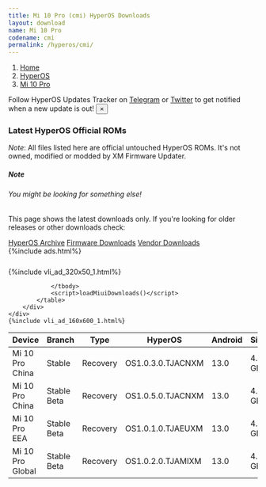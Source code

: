 ```yaml
---
title: Mi 10 Pro (cmi) HyperOS Downloads
layout: download
name: Mi 10 Pro
codename: cmi
permalink: /hyperos/cmi/
---
```

<nav aria-label="breadcrumb">
    <ol class="breadcrumb">
        <li class="breadcrumb-item"><a href="/">Home</a></li>
        <li class="breadcrumb-item"><a href="/hyperos/">HyperOS</a></li>
        <li class="breadcrumb-item active" aria-current="page"><a href="/hyperos/cmi/">Mi 10 Pro</a></li>
    </ol>
</nav>
<div class="alert alert-primary alert-dismissible fade show" role="alert">
    Follow HyperOS Updates Tracker on <a href="https://t.me/MIUIUpdatesTracker" class="alert-link">Telegram</a>
     or <a href="https://twitter.com/MiFwUpdater" class="alert-link">Twitter</a> to get notified when a new update is out!
    <button type="button" class="close" data-dismiss="alert" aria-label="Close">
        <span aria-hidden="true">&times;</span>
    </button>
</div>

### Latest HyperOS Official ROMs
*Note*: All files listed here are official untouched HyperOS ROMs. It's not owned, modified or modded by XM Firmware Updater.
<div class="card">
  <div class="card-body">
    <h5 class="card-title">Note</h5>
    <h6 class="card-subtitle mb-2 text-muted">You might be looking for something else!</h6>
    <p class="card-text">This page shows the latest downloads only.
     If you're looking for older releases or other downloads check:</p>
    <a href="/archive/hyperos/cmi/" class="card-link">HyperOS Archive</a>
    <a href="/firmware/cmi/" class="card-link">Firmware Downloads</a>
    <a href="/vendor/cmi/" class="card-link">Vendor Downloads</a>
  </div>
</div>
{%include ads.html%}
<div class="row justify-content-center">
    <div class="col-10">
        <div class="table-responsive-md" style="margin-top: 25px;">
            {%include vli_ad_320x50_1.html%}
            <table id="miui" class="display dt-responsive nowrap compact table table-striped table-hover table-sm">
                <thead class="thead-dark">
                    <tr>
                        <th data-ref="device">Device</th>
                        <th data-ref="branch">Branch</th>
                        <th data-ref="type">Type</th>
                        <th data-ref="miui">HyperOS</th>
                        <th data-ref="android">Android</th>
                        <th data-ref="size">Size</th>
                        <th data-ref="size">Date</th>
                        <th data-ref="link">Link</th>
                    </tr>
                </thead>
                <tbody>
                <tr><td>Mi 10 Pro China</td><td>Stable</td><td>Recovery</td><td>OS1.0.3.0.TJACNXM</td><td>13.0</td><td>4.4 GB</td><td>2024-04-15</td><td><a href="/hyperos/cmi/stable/OS1.0.3.0.TJACNXM/">Download</a></td></tr>
<tr><td>Mi 10 Pro China</td><td>Stable Beta</td><td>Recovery</td><td>OS1.0.5.0.TJACNXM</td><td>13.0</td><td>4.4 GB</td><td>2024-06-12</td><td><a href="/hyperos/cmi/stable beta/OS1.0.5.0.TJACNXM/">Download</a></td></tr>
<tr><td>Mi 10 Pro EEA</td><td>Stable Beta</td><td>Recovery</td><td>OS1.0.1.0.TJAEUXM</td><td>13.0</td><td>4.2 GB</td><td>2024-05-10</td><td><a href="/hyperos/cmi/stable beta/OS1.0.1.0.TJAEUXM/">Download</a></td></tr>
<tr><td>Mi 10 Pro Global</td><td>Stable Beta</td><td>Recovery</td><td>OS1.0.2.0.TJAMIXM</td><td>13.0</td><td>4.2 GB</td><td>2024-04-26</td><td><a href="/hyperos/cmi/stable beta/OS1.0.2.0.TJAMIXM/">Download</a></td></tr>

                </tbody>
                <script>loadMiuiDownloads()</script>
            </table>
        </div>
    </div>
    {%include vli_ad_160x600_1.html%}
</div>
